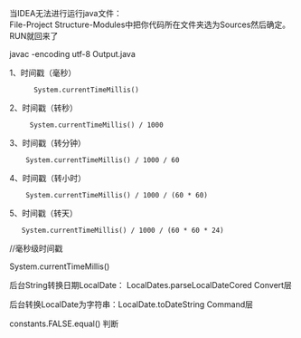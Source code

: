 当IDEA无法进行运行java文件：  
File-Project Structure-Modules中把你代码所在文件夹选为Sources然后确定。  
RUN就回来了  


javac -encoding utf-8 Output.java

1、时间戳（毫秒）

          System.currentTimeMillis()

2、时间戳（转秒）

         System.currentTimeMillis() / 1000

3、时间戳（转分钟）

        System.currentTimeMillis() / 1000 / 60

4、时间戳（转小时）

        System.currentTimeMillis() / 1000 / (60 * 60)

5、时间戳（转天）

       System.currentTimeMillis() / 1000 / (60 * 60 * 24)

//毫秒级时间戳

System.currentTimeMillis()


后台String转换日期LocalDate： LocalDates.parseLocalDateCored  Convert层

后台转换LocalDate为字符串：LocalDate.toDateString  Command层
 
constants.FALSE.equal()  判断

